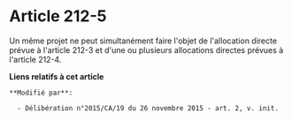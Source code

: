 # Article 212-5

Un même projet ne peut simultanément faire l'objet de l'allocation directe prévue à l'article 212-3 et d'une ou plusieurs
allocations directes prévues à l'article 212-4.

**Liens relatifs à cet article**

	**Modifié par**:

	  - Délibération n°2015/CA/19 du 26 novembre 2015 - art. 2, v. init.
